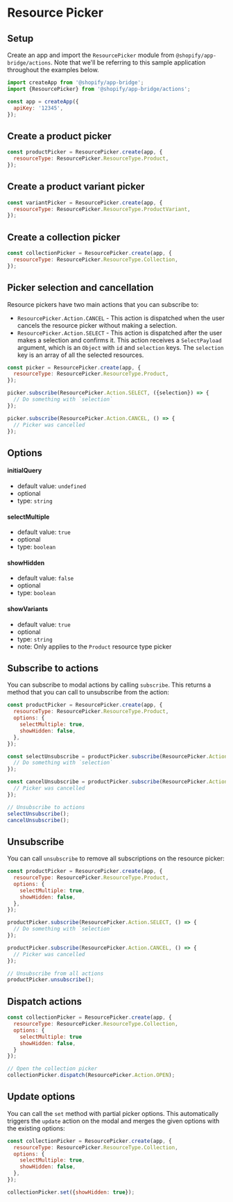 # Resource Picker

## Setup

Create an app and import the `ResourcePicker` module from `@shopify/app-bridge/actions`. Note that we'll be referring to this sample application throughout the examples below.

```js
import createApp from '@shopify/app-bridge';
import {ResourcePicker} from '@shopify/app-bridge/actions';

const app = createApp({
  apiKey: '12345',
});
```

## Create a product picker

```js
const productPicker = ResourcePicker.create(app, {
  resourceType: ResourcePicker.ResourceType.Product,
});
```

## Create a product variant picker

```js
const variantPicker = ResourcePicker.create(app, {
  resourceType: ResourcePicker.ResourceType.ProductVariant,
});
```

## Create a collection picker

```js
const collectionPicker = ResourcePicker.create(app, {
  resourceType: ResourcePicker.ResourceType.Collection,
});
```

## Picker selection and cancellation

Resource pickers have two main actions that you can subscribe to:

* `ResourcePicker.Action.CANCEL` - This action is dispatched when the user cancels the resource picker without making a selection.
* `ResourcePicker.Action.SELECT` - This action is dispatched after the user makes a selection and confirms it. This action receives a `SelectPayload` argument, which is an `Object` with `id` and `selection` keys. The `selection` key is an array of all the selected resources.

```js
const picker = ResourcePicker.create(app, {
  resourceType: ResourcePicker.ResourceType.Product,
});

picker.subscribe(ResourcePicker.Action.SELECT, ({selection}) => {
  // Do something with `selection`
});

picker.subscribe(ResourcePicker.Action.CANCEL, () => {
  // Picker was cancelled
});
```

## Options

#### initialQuery

- default value: `undefined`
- optional
- type: `string`

#### selectMultiple

- default value: `true`
- optional
- type: `boolean`

#### showHidden

- default value: `false`
- optional
- type: `boolean`

#### showVariants

- default value: `true`
- optional
- type: `string`
- note: Only applies to the `Product` resource type picker

## Subscribe to actions

You can subscribe to modal actions by calling `subscribe`. This returns a method that you can call to unsubscribe from the action:

```js
const productPicker = ResourcePicker.create(app, {
  resourceType: ResourcePicker.ResourceType.Product,
  options: {
    selectMultiple: true,
    showHidden: false,
  },
});

const selectUnsubscribe = productPicker.subscribe(ResourcePicker.Action.SELECT, ({selection}) => {
  // Do something with `selection`
});

const cancelUnsubscribe = productPicker.subscribe(ResourcePicker.Action.CANCEL, () => {
  // Picker was cancelled
});

// Unsubscribe to actions
selectUnsubscribe();
cancelUnsubscribe();
```

## Unsubscribe

You can call `unsubscribe` to remove all subscriptions on the resource picker:

```js
const productPicker = ResourcePicker.create(app, {
  resourceType: ResourcePicker.ResourceType.Product,
  options: {
    selectMultiple: true,
    showHidden: false,
  },
});

productPicker.subscribe(ResourcePicker.Action.SELECT, () => {
  // Do something with `selection`
});

productPicker.subscribe(ResourcePicker.Action.CANCEL, () => {
  // Picker was cancelled
});

// Unsubscribe from all actions
productPicker.unsubscribe();
```

## Dispatch actions

```js
const collectionPicker = ResourcePicker.create(app, {
  resourceType: ResourcePicker.ResourceType.Collection,
  options: {
    selectMultiple: true
    showHidden: false,
  }
});

// Open the collection picker
collectionPicker.dispatch(ResourcePicker.Action.OPEN);
```

## Update options

You can call the `set` method with partial picker options. This automatically triggers the `update` action on the modal and merges the given options with the existing options:

```js
const collectionPicker = ResourcePicker.create(app, {
  resourceType: ResourcePicker.ResourceType.Collection,
  options: {
    selectMultiple: true,
    showHidden: false,
  },
});

collectionPicker.set({showHidden: true});
```
